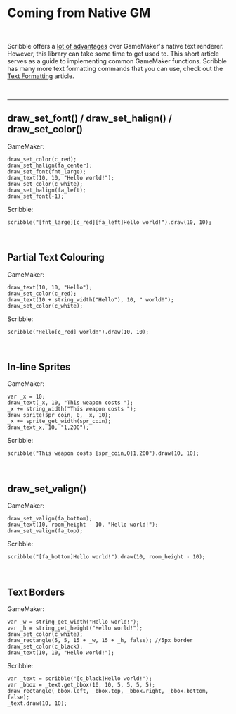 # Coming from Native GM

&nbsp;

Scribble offers a [lot of advantages](features) over GameMaker's native text renderer. However, this library can take some time to get used to. This short article serves as a guide to implementing common GameMaker functions. Scribble has many more text formatting commands that you can use, check out the [Text Formatting](text-formatting) article.

&nbsp;

-----

## draw_set_font() / draw_set_halign() / draw_set_color() ###

GameMaker:
```GML
draw_set_color(c_red);
draw_set_halign(fa_center);
draw_set_font(fnt_large);
draw_text(10, 10, "Hello world!");
draw_set_color(c_white);
draw_set_halign(fa_left);
draw_set_font(-1);
```

Scribble:
```GML
scribble("[fnt_large][c_red][fa_left]Hello world!").draw(10, 10);
```

&nbsp;

## Partial Text Colouring ###

GameMaker:
```GML
draw_text(10, 10, "Hello");
draw_set_color(c_red);
draw_text(10 + string_width("Hello"), 10, " world!");
draw_set_color(c_white);
```

Scribble:
```GML
scribble("Hello[c_red] world!").draw(10, 10);
```

&nbsp;

## In-line Sprites ###

GameMaker:
```GML
var _x = 10;
draw_text(_x, 10, "This weapon costs ");
_x += string_width("This weapon costs ");
draw_sprite(spr_coin, 0, _x, 10);
_x += sprite_get_width(spr_coin);
draw_text_x, 10, "1,200");
```

Scribble:
```GML
scribble("This weapon costs [spr_coin,0]1,200").draw(10, 10);
```

&nbsp;

## draw_set_valign() ###

GameMaker:
```GML
draw_set_valign(fa_bottom);
draw_text(10, room_height - 10, "Hello world!");
draw_set_valign(fa_top);
```

Scribble:
```GML
scribble("[fa_bottom]Hello world!").draw(10, room_height - 10);
```

&nbsp;

## Text Borders ###

GameMaker:
```GML
var _w = string_get_width("Hello world!");
var _h = string_get_height("Hello world!");
draw_set_color(c_white);
draw_rectangle(5, 5, 15 + _w, 15 + _h, false); //5px border
draw_set_color(c_black);
draw_text(10, 10, "Hello world!");
```

Scribble:
```GML
var _text = scribble("[c_black]Hello world!");
var _bbox = _text.get_bbox(10, 10, 5, 5, 5, 5);
draw_rectangle(_bbox.left, _bbox.top, _bbox.right, _bbox.bottom, false);
_text.draw(10, 10);
```